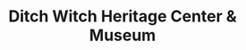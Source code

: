 ---
layout: repo
title: "Ditch Witch Heritage Center & Museum"
id: 25069
permalink: repos/25069/
---